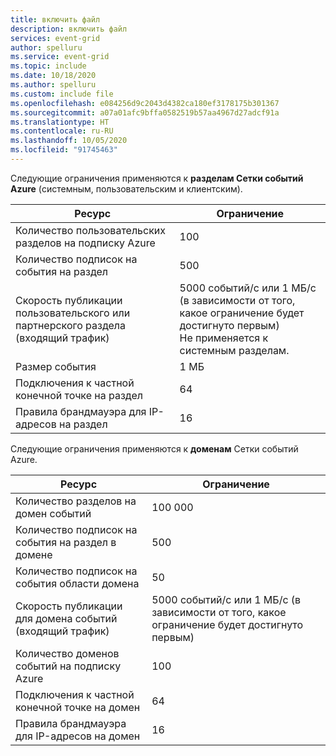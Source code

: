 ```yaml
---
title: включить файл
description: включить файл
services: event-grid
author: spelluru
ms.service: event-grid
ms.topic: include
ms.date: 10/18/2020
ms.author: spelluru
ms.custom: include file
ms.openlocfilehash: e084256d9c2043d4382ca180ef3178175b301367
ms.sourcegitcommit: a07a01afc9bffa0582519b57aa4967d27adcf91a
ms.translationtype: HT
ms.contentlocale: ru-RU
ms.lasthandoff: 10/05/2020
ms.locfileid: "91745463"
---
```

Следующие ограничения применяются к **разделам Сетки событий Azure** (системным, пользовательским и клиентским). 

| Ресурс | Ограничение |
| --- | --- |
| Количество пользовательских разделов на подписку Azure | 100 |
| Количество подписок на события на раздел | 500 |
| Скорость публикации пользовательского или партнерского раздела (входящий трафик) | 5000 событий/с или 1 МБ/с (в зависимости от того, какое ограничение будет достигнуто первым)<br/>Не применяется к системным разделам. |
| Размер события | 1 МБ  |
| Подключения к частной конечной точке на раздел  | 64 | 
| Правила брандмауэра для IP-адресов на раздел | 16 | 

Следующие ограничения применяются к **доменам** Сетки событий Azure. 

| Ресурс | Ограничение |
| --- | --- |
| Количество разделов на домен событий | 100 000 |
| Количество подписок на события на раздел в домене | 500 |
| Количество подписок на события области домена | 50 |
| Скорость публикации для домена событий (входящий трафик) | 5000 событий/с или 1 МБ/с (в зависимости от того, какое ограничение будет достигнуто первым) |
| Количество доменов событий на подписку Azure | 100 |
| Подключения к частной конечной точке на домен | 64 | 
| Правила брандмауэра для IP-адресов на домен | 16 | 


